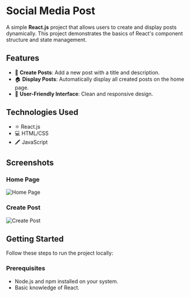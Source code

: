 # Social Media Post

A simple **React.js** project that allows users to create and display posts dynamically. This project demonstrates the basics of React's component structure and state management.

## Features

- 📝 **Create Posts**: Add a new post with a title and description.
- 🏠 **Display Posts**: Automatically display all created posts on the home page.
- 🎨 **User-Friendly Interface**: Clean and responsive design.

## Technologies Used

- ⚛️ React.js
- 💻 HTML/CSS
- 🖍️ JavaScript

## Screenshots

### Home Page
![Home Page](assets/images/homePage.png)

### Create Post
![Create Post](assets/images/createPost.png)

## Getting Started

Follow these steps to run the project locally:

### Prerequisites
- Node.js and npm installed on your system.
- Basic knowledge of React.

